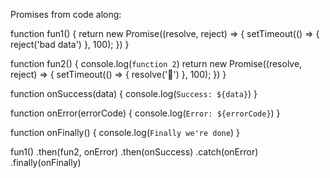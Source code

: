Promises from code along:

function fun1() {
    return new Promise((resolve, reject) => {
        setTimeout(() => {
        reject('bad data')
        }, 100);
    })
}

function fun2() {
    console.log(`function 2`)
    return new Promise((resolve, reject) => {
        setTimeout(() => {
            resolve('🤑')
        }, 100);
    })
}

function onSuccess(data) {
    console.log(`Success: ${data}`)
}

function onError(errorCode) {
    console.log(`Error: ${errorCode}`)
}

function onFinally() {
    console.log(`Finally we're done`)
}

fun1()
    .then(fun2, onError)
    .then(onSuccess)
    .catch(onError)
    .finally(onFinally)